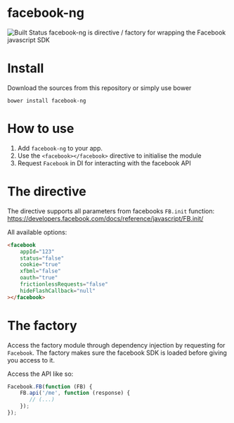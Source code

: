 # facebook-ng
![Built Status](https://travis-ci.org/dabido/facebook-ng.png "Build Status")
facebook-ng is directive / factory for wrapping the Facebook javascript SDK

# Install
Download the sources from this repository or simply use bower

 ```bower install facebook-ng```

# How to use

1. Add `facebook-ng` to your app. 
2. Use the ```<facebook></facebook>``` directive to initialise the module
3. Request `Facebook` in DI for interacting with the facebook API

# The directive
The directive supports all parameters from facebooks `FB.init` function: https://developers.facebook.com/docs/reference/javascript/FB.init/

All available options: 

```html
<facebook 
    appId="123" 
    status="false" 
    cookie="true" 
    xfbml="false" 
    oauth="true" 
    frictionlessRequests="false" 
    hideFlashCallback="null"
></facebook>
```

# The factory

Access the factory module through dependency injection by requesting for `Facebook`.
The factory makes sure the facebook SDK is loaded before giving you access to it.

Access the API like so:

```javascript
Facebook.FB(function (FB) { 
    FB.api('/me', function (response) {
       // (...)
    });
});
```
